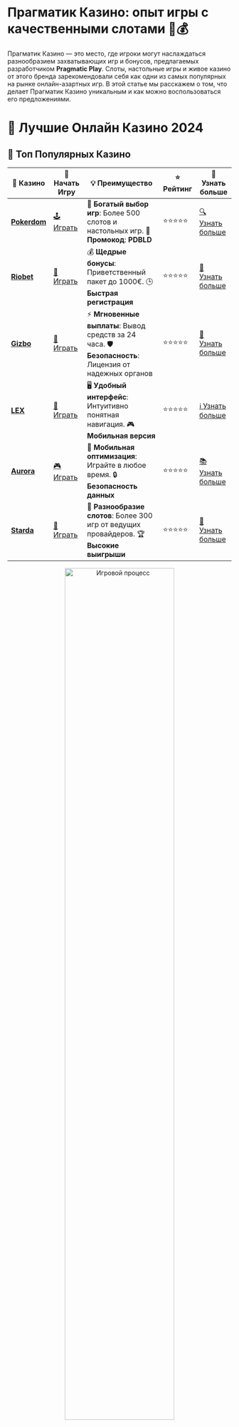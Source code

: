 # **Прагматик Казино: опыт игры с качественными слотами 🎰💰**

Прагматик Казино — это место, где игроки могут наслаждаться разнообразием захватывающих игр и бонусов, предлагаемых разработчиком **Pragmatic Play**. Слоты, настольные игры и живое казино от этого бренда зарекомендовали себя как одни из самых популярных на рынке онлайн-азартных игр. В этой статье мы расскажем о том, что делает Прагматик Казино уникальным и как можно воспользоваться его предложениями.

# 🎰 Лучшие Онлайн Казино 2024

## 🌟 Топ Популярных Казино

| 🎲 **Казино** | 🔗 **Начать Игру** | 💡 **Преимущество** | ⭐ **Рейтинг** | 🔗 **Узнать больше** |
|--------------|---------------------|---------------------|----------------|----------------------|
| [**Pokerdom**](https://brandplay.link/4k77v2yx) | [🕹️ Играть](https://brandplay.link/4k77v2yx) | 🎉 **Богатый выбор игр**: Более 500 слотов и настольных игр. 🎁 **Промокод**: **PDBLD** | ⭐⭐⭐⭐⭐ | [🔍 Узнать больше](https://brandplay.link/4k77v2yx) |
| [**Riobet**](https://brandplay.link/7xBLTPyj) | [🎰 Играть](https://brandplay.link/7xBLTPyj) | 💰 **Щедрые бонусы**: Приветственный пакет до 1000€. 🕒 **Быстрая регистрация** | ⭐⭐⭐⭐⭐ | [📖 Узнать больше](https://brandplay.link/7xBLTPyj) |
| [**Gizbo**](https://brandplay.link/bprXw4YV) | [🎲 Играть](https://brandplay.link/bprXw4YV) | ⚡ **Мгновенные выплаты**: Вывод средств за 24 часа. 🛡️ **Безопасность**: Лицензия от надежных органов | ⭐⭐⭐⭐⭐ | [📝 Узнать больше](https://brandplay.link/bprXw4YV) |
| [**LEX**](https://brandplay.link/zW4hdDFV) | [🤑 Играть](https://brandplay.link/zW4hdDFV) | 🖥️ **Удобный интерфейс**: Интуитивно понятная навигация. 🎮 **Мобильная версия** | ⭐⭐⭐⭐⭐ | [ℹ️ Узнать больше](https://brandplay.link/zW4hdDFV) |
| [**Aurora**](https://10trafic-stat2.com/click/668546556bcc6313411604bd/6766/13032/subaccount) | [🎮 Играть](https://10trafic-stat2.com/click/668546556bcc6313411604bd/6766/13032/subaccount) | 📱 **Мобильная оптимизация**: Играйте в любое время. 🔒 **Безопасность данных** | ⭐⭐⭐⭐⭐ | [📚 Узнать больше](https://10trafic-stat2.com/click/668546556bcc6313411604bd/6766/13032/subaccount) |
| [**Starda**](https://brandplay.link/fB7xwRFL) | [🎯 Играть](https://brandplay.link/fB7xwRFL) | 🎰 **Разнообразие слотов**: Более 300 игр от ведущих провайдеров. 🏆 **Высокие выигрыши** | ⭐⭐⭐⭐⭐ | [🔎 Узнать больше](https://brandplay.link/fB7xwRFL) |

<div align="center">
    <img src="https://i.pinimg.com/originals/87/9e/b9/879eb9354dd0699582408b68f2e253b2.gif" alt="Игровой процесс" width="70%">
</div>

## 💎 Лучшие Бонусы и Акции

| 🎲 **Казино** | 🔗 **Начать Игру** | 💡 **Преимущество** | ⭐ **Рейтинг** | 🔗 **Узнать больше** |
|--------------|---------------------|---------------------|----------------|----------------------|
| [**Kometa**](https://brandplay.link/8ZymQJV8) | [🎰 Играть](https://brandplay.link/8ZymQJV8) | 🎁 **Эксклюзивные бонусы**: Регулярные акции и промо. 🔄 **Программы лояльности** | ⭐⭐⭐⭐☆ | [🔍 Узнать больше](https://brandplay.link/8ZymQJV8) |
| [**R7**](https://brandplay.link/bMd3Yjsw) | [🕹️ Играть](https://brandplay.link/bMd3Yjsw) | 🕒 **Круглосуточная поддержка**: Всегда на связи. 💸 **Высокие лимиты** | ⭐⭐⭐⭐☆ | [📖 Узнать больше](https://brandplay.link/bMd3Yjsw) |
| [**7K**](https://brandplay.link/BvQyFShp) | [🎲 Играть](https://brandplay.link/BvQyFShp) | 🌟 **Эксклюзивные бонусы**: Только для VIP игроков. 🎉 **Сезонные акции** | ⭐⭐⭐⭐☆ | [📝 Узнать больше](https://brandplay.link/BvQyFShp) |
| [**Kent**](https://brandplay.link/Fv2WP3js) | [🤑 Играть](https://brandplay.link/Fv2WP3js) | 📈 **Высокий RTP**: Более 98%. 💼 **Профессиональная поддержка** | ⭐⭐⭐⭐☆ | [ℹ️ Узнать больше](https://brandplay.link/Fv2WP3js) |
| [**1Xslots**](https://brandplay.link/hSB1khtr) | [🎮 Играть](https://brandplay.link/hSB1khtr) | 🎉 **Множество акций**: Еженедельные бонусы и турниры. 🛡️ **Безопасность** | ⭐⭐⭐⭐☆ | [📚 Узнать больше](https://brandplay.link/hSB1khtr) |
| [**Gama**](https://brandplay.link/j6NMKsDz) | [🎯 Играть](https://brandplay.link/j6NMKsDz) | 🔍 **Интуитивный интерфейс**: Легкость использования. 🏅 **Престижные турниры** | ⭐⭐⭐⭐☆ | [🔎 Узнать больше](https://brandplay.link/j6NMKsDz) |

<div align="center">
    <img src="https://i.pinimg.com/originals/87/9e/b9/879eb9354dd0699582408b68f2e253b2.gif" alt="Игровой процесс" width="70%">
</div>

## 🚀 Быстрые Выигрыши и Поддержка

| 🎲 **Казино** | 🔗 **Начать Игру** | 💡 **Преимущество** | ⭐ **Рейтинг** | 🔗 **Узнать больше** |
|--------------|---------------------|---------------------|----------------|----------------------|
| [**Onion**](https://brandplay.link/zBGRVpQ9) | [🎰 Играть](https://brandplay.link/zBGRVpQ9) | 🤑 **Низкие ставки**: Идеально для начинающих. 🔄 **Быстрые выводы** | ⭐⭐⭐⭐☆ | [🔍 Узнать больше](https://brandplay.link/zBGRVpQ9) |
| [**Чемпион**](https://temon-gter.cfd/go/lRq?p80412p304504pcc44t17455) | [🕹️ Играть](https://temon-gter.cfd/go/lRq?p80412p304504pcc44t17455) | 🏅 **Лояльная программа**: Награды за активность. 🎁 **Ежемесячные бонусы** | ⭐⭐⭐⭐☆ | [📖 Узнать больше](https://temon-gter.cfd/go/lRq?p80412p304504pcc44t17455) |
| [**Vavada**](https://vavadapartner.pro/?promo=ea5c9275-6854-4505-94fc-95ab18221945-linkb2) | [🎲 Играть](https://vavadapartner.pro/?promo=ea5c9275-6854-4505-94fc-95ab18221945-linkb2) | 🚀 **Быстрая регистрация**: Начните играть мгновенно. 🔐 **Безопасные транзакции** | ⭐⭐⭐⭐☆ | [📝 Узнать больше](https://vavadapartner.pro/?promo=ea5c9275-6854-4505-94fc-95ab18221945-linkb2) |
| [**Friends**](https://gofriends.kim/linkb2) | [🤑 Играть](https://gofriends.kim/linkb2) | 🤝 **Социальные игры**: Играйте с друзьями. 🌐 **Мультиплатформенность** | ⭐⭐⭐⭐☆ | [ℹ️ Узнать больше](https://gofriends.kim/linkb2) |
| [**1WIN**](https://brandplay.link/smXVpBbG) | [🎮 Играть](https://brandplay.link/smXVpBbG) | 🏆 **Спортивные ставки**: Широкий выбор видов спорта. 💵 **Высокие коэффициенты** | ⭐⭐⭐⭐☆ | [📚 Узнать больше](https://brandplay.link/smXVpBbG) |
| [**Drip**](https://drp-ircp01.com/c07e6a3db) | [🎯 Играть](https://drp-ircp01.com/c07e6a3db) | 🌐 **Инновационные игры**: Новейшие игровые технологии. 🛡️ **Высокая безопасность** | ⭐⭐⭐⭐☆ | [🔎 Узнать больше](https://drp-ircp01.com/c07e6a3db) |
| [**JoyCasino**](https://rpc30.call2me.pro/?/ru/registration?apkpop=0&partner=p24970p3291217pc98f) | [🎰 Играть](https://rpc30.call2me.pro/?/ru/registration?apkpop=0&partner=p24970p3291217pc98f) | 🎁 **Приятные бонусы**: Ежедневные акции и подарки. 🕹️ **Разнообразие игр** | ⭐⭐⭐⭐☆ | [🔍 Узнать больше](https://rpc30.call2me.pro/?/ru/registration?apkpop=0&partner=p24970p3291217pc98f) |

<div align="center">
    <img src="https://i.pinimg.com/originals/87/9e/b9/879eb9354dd0699582408b68f2e253b2.gif" alt="Игровой процесс" width="70%">
</div>
---

✨ **Выбирайте лучшее казино для себя и наслаждайтесь игрой! Удачи!** ✨
![Прагматик Казино](https://i.pinimg.com/originals/a9/29/6e/a9296ea1cf6a7c20a985e593451f0323.png)

## Что такое Прагматик Казино? 🏅

Прагматик Казино — это онлайн-казино, которое предлагает игровые автоматы от **Pragmatic Play**, одного из ведущих поставщиков азартных игр. Эти игры известны своими яркими графиками, интересными бонусами и высоким уровнем честности.

### Особенности Прагматик Казино 🎮

1. **Высокое качество игр**: Игры от Pragmatic Play отличаются отличной графикой, захватывающим игровым процессом и разнообразием функций. Бонусы, фриспины, множители — всё это доступно в слотах.
   
2. **Множество жанров**: В Прагматик Казино можно найти не только классические слоты, но и уникальные игры с бонусами, джекпотами, а также настольные игры и живое казино.

3. **Бонусы и промо-акции**: Игроки могут воспользоваться различными бонусами, включая **бездепозитные бонусы**, **бонусы на депозиты**, **фриспины** и другие специальные предложения, которые делают игру ещё более увлекательной.

4. **Совместимость с мобильными устройствами**: Все игры от Pragmatic Play оптимизированы для мобильных устройств, что позволяет играть в Прагматик Казино в любое время и в любом месте.

## Популярные игры Прагматик Казино 🎰

1. **Gates of Olympus** — знаменитый слот с потрясающими графиками и уникальными функциями бонусов. Игроки могут выиграть внушительные суммы, активируя множители.
   
2. **Sweet Bonanza** — один из самых популярных слотов от Pragmatic Play, который увлекает игроков яркими фруктами, бонусами и фриспинами.

3. **The Dog House** — классический слот с забавными собачками, который может принести значительные выигрыши благодаря множителям и бонусным раундам.

4. **Big Bass Bonanza** — слот, который предлагает захватывающее рыбное приключение с возможностью выигрыша в огромных масштабах благодаря прогрессивным бонусам.

## Преимущества Прагматик Казино 🎉

1. **Широкий выбор игр**: Игроки могут выбирать среди множества слотов, видеопокера, настольных игр и игр с живыми дилерами, что дает разнообразие и делает процесс игры увлекательным.

2. **Большие выигрыши и бонусы**: Прагматик Казино предлагает привлекательные бонусы и прогрессивные джекпоты, которые значительно увеличивают шансы на выигрыш.

3. **Простой интерфейс и удобство**: Прагматик Казино имеет интуитивно понятный интерфейс, что позволяет легко ориентироваться в игре, а также проводить депозиты и выводы средств.

4. **Высокая мобильность**: Все игры доступны как на ПК, так и на мобильных устройствах, что позволяет играть в казино в любое время и в любом месте.

## Как начать играть в Прагматик Казино? 🚀

1. **Регистрация**: Для начала игры необходимо зарегистрироваться на платформе Прагматик Казино. Это можно сделать быстро, указав минимальную информацию о себе.

2. **Пополнение счета**: После регистрации игроки могут пополнить свой баланс с помощью различных методов оплаты, таких как банковские карты, электронные кошельки и криптовалюты.

3. **Выбор игры**: После пополнения счета можно выбрать любую игру из множества слотов или настольных игр и начать играть.

4. **Использование бонусов**: Не забудьте использовать доступные бонусы и промо-акции для увеличения своих шансов на победу.

## Заключение: почему стоит выбрать Прагматик Казино? 🏆

Прагматик Казино — это отличный выбор для игроков, которые ищут качественные игры с интересными бонусами, захватывающим игровым процессом и возможностью выигрыша больших сумм. Слотами от **Pragmatic Play** можно наслаждаться как на компьютере, так и на мобильных устройствах, а разнообразие бонусов и промо-акций помогает игрокам максимизировать свои выигрыши.

Попробуйте удачу в Прагматик Казино и откройте для себя новые возможности выигрыша! 🎰💥
